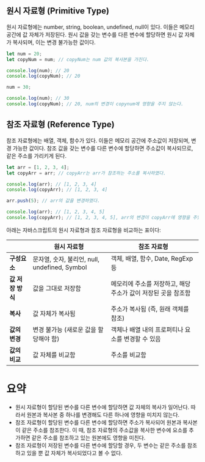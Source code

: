 ## 원시 자료형 (Primitive Type)

원시 자료형에는 number, string, boolean, undefined, null이 있다. 이들은 메모리 공간에 값 자체가 저장된다. 원시 값을 갖는 변수를 다른 변수에 할당하면 원시 값 자체가 복사되며, 이는 변경 불가능한 값이다.

```javascript
let num = 20;
let copyNum = num; // copyNum는 num 값의 복사본을 가진다.

console.log(num); // 20
console.log(copyNum); // 20

num = 30;

console.log(num); // 30
console.log(copyNum); // 20, num의 변경이 copynum에 영향을 주지 않는다.
```

## 참조 자료형 (Reference Type)

참조 자료형에는 배열, 객체, 함수가 있다. 이들은 메모리 공간에 주소값이 저장되며, 변경 가능한 값이다. 참조 값을 갖는 변수를 다른 변수에 할당하면 주소값이 복사되므로, 같은 주소를 가리키게 된다.

```javascript
let arr = [1, 2, 3, 4];
let copyArr = arr; // copyArr는 arr가 참조하는 주소를 복사하였다.

console.log(arr); // [1, 2, 3, 4]
console.log(copyArr); // [1, 2, 3, 4]

arr.push(5); // arr의 값을 변경하였다.

console.log(arr); // [1, 2, 3, 4, 5]
console.log(copyArr); // [1, 2, 3, 4, 5], arr의 변경이 copyArr에 영향을 주었다.
```

아래는 자바스크립트의 원시 자료형과 참조 자료형을 비교하는 표이다:

|                  | 원시 자료형                                   | 참조 자료형                                                   |
| ---------------- | --------------------------------------------- | ------------------------------------------------------------- |
| **구성요소**     | 문자열, 숫자, 불리언, null, undefined, Symbol | 객체, 배열, 함수, Date, RegExp 등                             |
| **값 저장 방식** | 값을 그대로 저장함                            | 메모리에 주소를 저장하고, 해당 주소가 값이 저장된 곳을 참조함 |
| **복사**         | 값 자체가 복사됨                              | 주소가 복사됨 (즉, 원래 객체를 참조)                          |
| **값의 변경**    | 변경 불가능 (새로운 값을 할당해야 함)         | 객체나 배열 내의 프로퍼티나 요소를 변경할 수 있음             |
| **값의 비교**    | 값 자체를 비교함                              | 주소를 비교함                                                 |

# 요약

- 원시 자료형이 할당된 변수를 다른 변수에 할당하면 값 자체의 복사가 일어난다. 따라서 원본과 복사본 중 하나를 변경해도 다른 하나에 영향을 미치지 않는다.
- 참조 자료형이 할당된 변수를 다른 변수에 할당하면 주소가 복사되어 원본과 복사본이 같은 주소를 참조한다. 이 때, 참조 자료형의 주소값을 복사한 변수에 요소를 추가하면 같은 주소를 참조하고 있는 원본에도 영향을 미친다.
- 참조 자료형이 저장된 변수를 다른 변수에 할당할 경우, 두 변수는 같은 주소를 참조하고 있을 뿐 값 자체가 복사되었다고 볼 수 없다.
